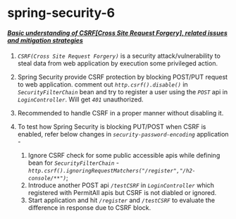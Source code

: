 # spring-security-6
#### _<ins>Basic understanding of CSRF[Cross Site Request Forgery], related issues and mitigation strategies</ins>_

1. _`CSRF(Cross Site Request Forgery)`_ is a security attack/vulnerability to steal data from web application by execution some privileged action.

2. Spring Security provide CSRF protection by blocking POST/PUT request to web application.
   comment out _`http.csrf().disable()`_ in _`SecurityFilterChain`_ bean and try to register a user using the _`POST`_ api in _`LoginController`_. Will get _`401`_ unauthorized.

3. Recommended to handle CSRF in a proper manner without disabling it.    

4. To test how Spring Security is blocking PUT/POST when CSRF is enabled, refer below changes in _`security-password-encoding`_ application - 

   1. Ignore CSRF check for some public accessible apis while defining bean for _`SecurityFilterChain`_ -
      _`http.csrf().ignoringRequestMatchers("/register","/h2-console/**")`_; 
   2. Introduce another POST api _`/testCSRF`_ in _`LoginController`_ which registered with PermitAll apis but CSRF is not diabled or ignored.
   3. Start application and hit _`/register`_ and _`/testCSRF`_ to evaluate the difference in response due to CSRF block.